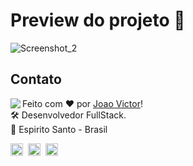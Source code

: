# Preview do projeto 🤩

![Screenshot_2](https://user-images.githubusercontent.com/101990719/175836894-b5219976-d0cb-4203-b27c-0ed51d5eadbe.png)

## Contato

<img align="left" src="https://avatars.githubusercontent.com/Joaov9620?size=100">

Feito com ❤️ por [Joao Victor](https://github.com/renyzeraa)! <br>
🛠 Desenvolvedor FullStack. <br>
📍 Espirito Santo - Brasil <br>

<a href="https://www.linkedin.com/in/joão-victor-victor-065097130/" target="_blank"><img src="https://img.shields.io/badge/LinkedIn-0077B5?style=flat&logo=linkedin&logoColor=white" alt="LinkedIn Badge" height="20"></a>&nbsp;
<a href="mailto:pjoaovictor199999@gmail.com" target="_blank"><img src="https://img.shields.io/badge/Gmail-D14836?style=flat&logo=gmail&logoColor=white" alt="Gmail Badge" height="20"></a>&nbsp;
<a href="https://www.github.com/Joaov9620" target="_blank"><img src="https://img.shields.io/badge/GitHub-100000?style=flat&logo=github&logoColor=white" alt="GitHub Badge" height="20"></a>&nbsp;

<br clear="left"/>

